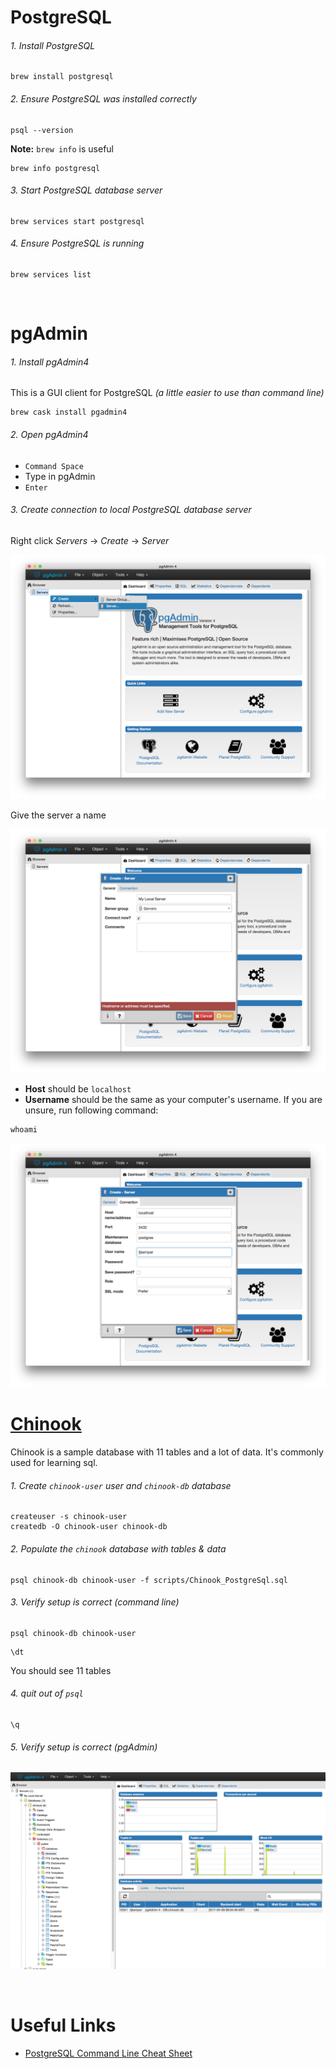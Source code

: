 # PostgreSQL

###### 1. Install PostgreSQL

```
brew install postgresql
```

###### 2. Ensure PostgreSQL was installed correctly
```
psql --version
```

**Note:** `brew info` is useful
```
brew info postgresql
```

###### 3. Start PostgreSQL database server
```
brew services start postgresql
```

###### 4. Ensure PostgreSQL is running
```
brew services list
```

<br/>

# pgAdmin

###### 1. Install pgAdmin4
This is a GUI client for PostgreSQL *(a little easier to use than command line)*

```
brew cask install pgadmin4
```

###### 2. Open pgAdmin4
* `Command Space`
* Type in pgAdmin
* `Enter`

###### 3. Create connection to local PostgreSQL database server

Right click *Servers* -> *Create* -> *Server*

![create server](images/1-create-server.png)

Give the server a name

![name server](images/2-name-server.png)

* **Host** should be `localhost`
* **Username** should be the same as your computer's username.  If you are unsure, run following command:

```
whoami
```

![connection info](images/3-connection-info.png)

# [Chinook](https://chinookdatabase.codeplex.com/)
Chinook is a sample database with 11 tables and a lot of data.  It's commonly used for learning sql.

###### 1. Create `chinook-user` user and `chinook-db` database
```
createuser -s chinook-user
createdb -O chinook-user chinook-db
```

###### 2. Populate the `chinook` database with tables & data
```
psql chinook-db chinook-user -f scripts/Chinook_PostgreSql.sql
```

###### 3. Verify setup is correct *(command line)*

```
psql chinook-db chinook-user
```

```
\dt
```

You should see 11 tables

###### 4. quit out of `psql`

```
\q
```

###### 5. Verify setup is correct *(pgAdmin)*

![verify setup](images/4-verify-setup.png)

<br/>

# Useful Links
* [PostgreSQL Command Line Cheat Sheet](http://blog.jasonmeridth.com/posts/postgresql-command-line-cheat-sheet/)
